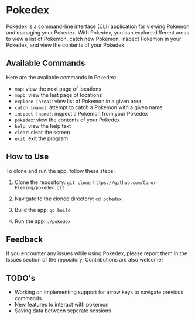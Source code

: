 # Pokedex

Pokedex is a command-line interface (CLI) application for viewing Pokemon and managing your Pokedex. With Pokedex, you can explore different areas to view a list of Pokemon, catch new Pokemon, inspect Pokemon in your Pokedex, and view the contents of your Pokedex.

## Available Commands

Here are the available commands in Pokedex:

- `map`: view the next page of locations
- `mapb`: view the last page of locations
- `explore [area]`: view list of Pokemon in a given area
- `catch [name]`: attempt to catch a Pokemon with a given name
- `inspect [name]`: inspect a Pokemon from your Pokedex
- `pokedex`: view the contents of your Pokedex
- `help`: view the help text
- `clear`: clear the screen
- `exit`: exit the program

## How to Use

To clone and run the app, follow these steps:

1. Clone the repository:
`git clone https://github.com/Conor-Fleming/pokedex.git`


2. Navigate to the cloned directory:
`cd pokedex`

3. Build the app:
`go build`

4. Run the app:
`./pokedex`


## Feedback

If you encounter any issues while using Pokedex, please report them in the Issues section of the repository. Contributions are also welcome!

## TODO's
- Working on implementing support for arrow keys to navigate previous commands.
- New features to interact with pokemon
- Saving data between seperate sessions
